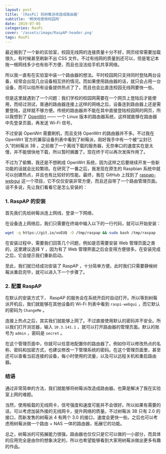 ```yaml
---
layout: post
title: '[RasPi] 将树莓派改造成路由器'
subtitle: '畅快地使用校园网'
date: 2019-07-05
categories: RasPi
cover: '/assets/image/RaspAP-header.png'
tags: RasPi
---
```


最近搬到了一个新的实验室，校园无线网的连接质量十分不好，网页经常需要加载很久，有时候甚至刷新不出 CSS 文件。不过有线网的质量到还可以，但是笔记本拖一根网线多少也有些不方便，而且也没法给手机共享网络。

所以我一直有在实验室中装一个路由器的想法。平时校园网只支持同时登陆两台设备，经常会出现几台设备相互挤的情况。而如果使用路由器的话，就只会占用一台设备，而可以给所有设备提供热点了了，而且也会比直连校园无线网要快一些。

但是这里就遇到了一个问题：我们学校的校园网需要在一个网页上登陆后才能使用，而经过测试，普通的路由器连接上这样的网络之后，设备连到路由器上还是需要登陆，这样就不够方便。传统的路由器并不能在其中直接登陆校园网的网页，所以我想到了 [OpenWrt](https://openwrt.org) —— 一个 Linux 版本的路由器系统，这样就能够在路由器中先登录页面，再发送 Wi-Fi 信号。

不过安装 OpenWrt 需要刷机，而且支持 OpenWrt 的路由器并不多。不过我在 OpenWrt 官方的兼容设备列表中看到了树莓派，刚好我手中有一个被“尘封已久”的树莓派 3B ，之前做了一个离线下载的服务器，无奈串口的速度实在是太慢，并不能很快地下载，所以暂时搁置了。现在终于可以再次发挥作用了。

不过为了偷懒，我还是不想刷成 OpenWrt 系统，因为这样之后要继续开发一些新功能的话就会比较繁琐。在研究了一番之后，我发现在原生的 Raspbian 系统中就可以创建热点，并且也有比较好的性能。最终，我在 GitHub 上找到了 [raspap-webgui](https://github.com/billz/raspap-webgui) 这一个项目，它不仅仅安装非常方便，而且还自带了一个路由管理页面。话不多说，先让我们看看它是怎么安装的：

### 1. RaspAP 的安装

首先我们先给树莓派连上网线，登录一下网络，

在设备连上网络后，我们只需要在终端中输入以下的一行代码，就可以开始安装：

```bash
wget -q https://git.io/voEUQ -O /tmp/raspap && sudo bash /tmp/raspap
```

在安装过程中，需要我们回答几个问题，例如是否需要安装 Web 管理页面之类的，这里建议选择 Y ，因为有了 Web 管理界面之后会变得方便很多。在安装完成之后，它会提示我们重新启动。

至此，我们就已经成功安装了 RaspAP ，十分简单方便。此时我们只需要静候树莓派重启完毕，就可以进入下一个步骤了。

### 2. 配置 RaspAP

在默认的安装方式下， RaspAP 的服务会在系统开启时自动打开。所以等到树莓派开机后，我们就能够在其他设备的 Wi-Fi 列表中看到 `raspi-webgui` ，而它默认的密码为 `ChangeMe` 。

连接上热点之后，其实我们就能够上网了。不过直接使用默认的密码并不安全。所以我们打开浏览器，输入 `10.3.141.1` ，就可以打开路由器的管理页面。默认的账号为 `admin` ，密码是 `secret` 。

在这个管理页面中，你就可以任意地配置你的路由器了。例如你可以修改热点的名称、密码和加密方式，也建议修改一下管理系统的密码。在这个管理页面里，甚至还可以查看当前连接的设备，每小时使用的流量，以及可以远程关机和重启路由器。

### 结语

通过非常简单的方法，我们就能够将树莓派改造成路由器。也算是解决了我在实验室上网的难题。

当然，使用板载的无线网卡，信号强度和速度可能并不会很好。所以如果有需要的话，可以考虑加装外接的无线网卡，提升网络的质量。不过树莓派 3B 只有 2.0 的接口，而新发售的树莓派 4 有两个 3.0 的接口，速度会更快一些。之后也可以考虑用树莓派做一个路由 + NAS 一体的路由器，拓展它的功能。

总之，树莓派的可拓展能力很强，路由器也仅仅只是它可以做的一小部分，而具体的应用完全是由你的想象决定的，所以也希望能够看到大家用树莓派做出更多有趣的作品。
